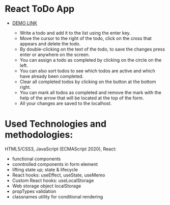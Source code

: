 # React ToDo App
- [DEMO LINK](https://Smikhotur.github.io/react_todo-app/)

    - Write a todo and add it to the list using the enter key.
    - Move the cursor to the right of the todo, click on the cross that appears and delete the todo.
    - By double-clicking on the text of the todo, to save the changes press enter or anywhere on the screen.
    - You can assign a todo as completed by clicking on the circle on the left.
    - You can also sort todos to see which todos are active and which have already been completed.
    - Clear all completed todos by clicking on the button at the bottom right.
    - You can mark all todos as completed and remove the mark with the help of the arrow that will be located at the top of the form.
    - All your changes are saved to the localhost.

# Used Technologies and methodologies:
  HTML5/CSS3, JavaScript (ECMAScript 2020), React:

 - functional components
 - conntrolled components in form element
 - lifting state up; state & lifecycle
 - React hooks: useEffect, useState, useMemo
 - Custom React hooks: useLocalStorage
 - Web storage object localStorage
 - propTypes validation
 - classnames utility for conditional rendering